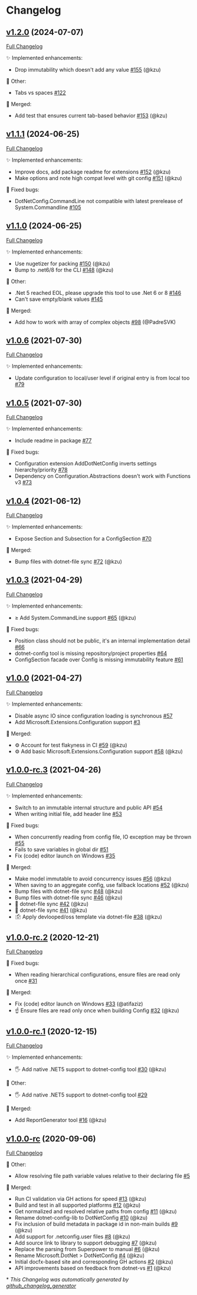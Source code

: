 # Changelog

## [v1.2.0](https://github.com/dotnetconfig/dotnet-config/tree/v1.2.0) (2024-07-07)

[Full Changelog](https://github.com/dotnetconfig/dotnet-config/compare/v1.1.1...v1.2.0)

:sparkles: Implemented enhancements:

- Drop immutability which doesn't add any value [\#155](https://github.com/dotnetconfig/dotnet-config/pull/155) (@kzu)

:hammer: Other:

- Tabs vs spaces [\#122](https://github.com/dotnetconfig/dotnet-config/issues/122)

:twisted_rightwards_arrows: Merged:

- Add test that ensures current tab-based behavior [\#153](https://github.com/dotnetconfig/dotnet-config/pull/153) (@kzu)

## [v1.1.1](https://github.com/dotnetconfig/dotnet-config/tree/v1.1.1) (2024-06-25)

[Full Changelog](https://github.com/dotnetconfig/dotnet-config/compare/v1.1.0...v1.1.1)

:sparkles: Implemented enhancements:

- Improve docs, add package readme for extensions [\#152](https://github.com/dotnetconfig/dotnet-config/pull/152) (@kzu)
- Make options and note high compat level with git config [\#151](https://github.com/dotnetconfig/dotnet-config/pull/151) (@kzu)

:bug: Fixed bugs:

- DotNetConfig.CommandLine not compatible with latest prerelease of System.Commandline [\#105](https://github.com/dotnetconfig/dotnet-config/issues/105)

## [v1.1.0](https://github.com/dotnetconfig/dotnet-config/tree/v1.1.0) (2024-06-25)

[Full Changelog](https://github.com/dotnetconfig/dotnet-config/compare/v1.0.6...v1.1.0)

:sparkles: Implemented enhancements:

- Use nugetizer for packing [\#150](https://github.com/dotnetconfig/dotnet-config/pull/150) (@kzu)
- Bump to .net6/8 for the CLI [\#148](https://github.com/dotnetconfig/dotnet-config/pull/148) (@kzu)

:hammer: Other:

- .Net 5 reached EOL, please upgrade this tool to use .Net 6 or 8 [\#146](https://github.com/dotnetconfig/dotnet-config/issues/146)
- Can't save empty/blank values [\#145](https://github.com/dotnetconfig/dotnet-config/issues/145)

:twisted_rightwards_arrows: Merged:

- Add how to work with array of complex objects [\#98](https://github.com/dotnetconfig/dotnet-config/pull/98) (@PadreSVK)

## [v1.0.6](https://github.com/dotnetconfig/dotnet-config/tree/v1.0.6) (2021-07-30)

[Full Changelog](https://github.com/dotnetconfig/dotnet-config/compare/v1.0.5...v1.0.6)

:sparkles: Implemented enhancements:

- Update configuration to local/user level if original entry is from local too [\#79](https://github.com/dotnetconfig/dotnet-config/issues/79)

## [v1.0.5](https://github.com/dotnetconfig/dotnet-config/tree/v1.0.5) (2021-07-30)

[Full Changelog](https://github.com/dotnetconfig/dotnet-config/compare/v1.0.4...v1.0.5)

:sparkles: Implemented enhancements:

- Include readme in package [\#77](https://github.com/dotnetconfig/dotnet-config/issues/77)

:bug: Fixed bugs:

- Configuration extension AddDotNetConfig inverts settings hierarchy/priority [\#78](https://github.com/dotnetconfig/dotnet-config/issues/78)
- Dependency on Configuration.Abstractions doesn't work with Functions v3 [\#73](https://github.com/dotnetconfig/dotnet-config/issues/73)

## [v1.0.4](https://github.com/dotnetconfig/dotnet-config/tree/v1.0.4) (2021-06-12)

[Full Changelog](https://github.com/dotnetconfig/dotnet-config/compare/v1.0.3...v1.0.4)

:sparkles: Implemented enhancements:

- Expose Section and Subsection for a ConfigSection [\#70](https://github.com/dotnetconfig/dotnet-config/issues/70)

:twisted_rightwards_arrows: Merged:

- Bump files with dotnet-file sync [\#72](https://github.com/dotnetconfig/dotnet-config/pull/72) (@kzu)

## [v1.0.3](https://github.com/dotnetconfig/dotnet-config/tree/v1.0.3) (2021-04-29)

[Full Changelog](https://github.com/dotnetconfig/dotnet-config/compare/v1.0.0...v1.0.3)

:sparkles: Implemented enhancements:

- ≥ Add System.CommandLine support [\#65](https://github.com/dotnetconfig/dotnet-config/pull/65) (@kzu)

:bug: Fixed bugs:

- Position class should not be public, it's an internal implementation detail [\#66](https://github.com/dotnetconfig/dotnet-config/issues/66)
- dotnet-config tool is missing repository/project properties [\#64](https://github.com/dotnetconfig/dotnet-config/issues/64)
- ConfigSection facade over Config is missing immutability feature [\#61](https://github.com/dotnetconfig/dotnet-config/issues/61)

## [v1.0.0](https://github.com/dotnetconfig/dotnet-config/tree/v1.0.0) (2021-04-27)

[Full Changelog](https://github.com/dotnetconfig/dotnet-config/compare/v1.0.0-rc.3...v1.0.0)

:sparkles: Implemented enhancements:

- Disable async IO since configuration loading is synchronous [\#57](https://github.com/dotnetconfig/dotnet-config/issues/57)
- Add Microsoft.Extensions.Configuration support [\#3](https://github.com/dotnetconfig/dotnet-config/issues/3)

:twisted_rightwards_arrows: Merged:

- ⚙ Account for test flakyness in CI [\#59](https://github.com/dotnetconfig/dotnet-config/pull/59) (@kzu)
- ⚙ Add basic Microsoft.Extensions.Configuration support [\#58](https://github.com/dotnetconfig/dotnet-config/pull/58) (@kzu)

## [v1.0.0-rc.3](https://github.com/dotnetconfig/dotnet-config/tree/v1.0.0-rc.3) (2021-04-26)

[Full Changelog](https://github.com/dotnetconfig/dotnet-config/compare/v1.0.0-rc.2...v1.0.0-rc.3)

:sparkles: Implemented enhancements:

- Switch to an immutable internal structure and public API [\#54](https://github.com/dotnetconfig/dotnet-config/issues/54)
- When writing initial file, add header line [\#53](https://github.com/dotnetconfig/dotnet-config/issues/53)

:bug: Fixed bugs:

- When concurrently reading from config file, IO exception may be thrown [\#55](https://github.com/dotnetconfig/dotnet-config/issues/55)
- Fails to save variables in global dir [\#51](https://github.com/dotnetconfig/dotnet-config/issues/51)
- Fix \(code\) editor launch on Windows [\#35](https://github.com/dotnetconfig/dotnet-config/issues/35)

:twisted_rightwards_arrows: Merged:

- Make model immutable to avoid concurrency issues [\#56](https://github.com/dotnetconfig/dotnet-config/pull/56) (@kzu)
- When saving to an aggregate config, use fallback locations [\#52](https://github.com/dotnetconfig/dotnet-config/pull/52) (@kzu)
- Bump files with dotnet-file sync [\#48](https://github.com/dotnetconfig/dotnet-config/pull/48) (@kzu)
- Bump files with dotnet-file sync [\#46](https://github.com/dotnetconfig/dotnet-config/pull/46) (@kzu)
- 🔄 dotnet-file sync [\#42](https://github.com/dotnetconfig/dotnet-config/pull/42) (@kzu)
- 🔄 dotnet-file sync [\#41](https://github.com/dotnetconfig/dotnet-config/pull/41) (@kzu)
- 🖆 Apply devlooped/oss template via dotnet-file [\#38](https://github.com/dotnetconfig/dotnet-config/pull/38) (@kzu)

## [v1.0.0-rc.2](https://github.com/dotnetconfig/dotnet-config/tree/v1.0.0-rc.2) (2020-12-21)

[Full Changelog](https://github.com/dotnetconfig/dotnet-config/compare/v1.0.0-rc.1...v1.0.0-rc.2)

:bug: Fixed bugs:

- When reading hierarchical configurations, ensure files are read only once [\#31](https://github.com/dotnetconfig/dotnet-config/issues/31)

:twisted_rightwards_arrows: Merged:

- Fix \(code\) editor launch on Windows [\#33](https://github.com/dotnetconfig/dotnet-config/pull/33) (@atifaziz)
- ☝ Ensure files are read only once when building Config [\#32](https://github.com/dotnetconfig/dotnet-config/pull/32) (@kzu)

## [v1.0.0-rc.1](https://github.com/dotnetconfig/dotnet-config/tree/v1.0.0-rc.1) (2020-12-15)

[Full Changelog](https://github.com/dotnetconfig/dotnet-config/compare/v1.0.0-rc...v1.0.0-rc.1)

:sparkles: Implemented enhancements:

- 🖐 Add native .NET5 support to dotnet-config tool [\#30](https://github.com/dotnetconfig/dotnet-config/pull/30) (@kzu)

:hammer: Other:

- 🖐 Add native .NET5 support to dotnet-config tool [\#29](https://github.com/dotnetconfig/dotnet-config/issues/29)

:twisted_rightwards_arrows: Merged:

- Add ReportGenerator tool [\#16](https://github.com/dotnetconfig/dotnet-config/pull/16) (@kzu)

## [v1.0.0-rc](https://github.com/dotnetconfig/dotnet-config/tree/v1.0.0-rc) (2020-09-06)

[Full Changelog](https://github.com/dotnetconfig/dotnet-config/compare/392c1087a84a2cb49a280b30d638213fa6b36c7d...v1.0.0-rc)

:hammer: Other:

- Allow resolving file path variable values relative to their declaring file [\#5](https://github.com/dotnetconfig/dotnet-config/issues/5)

:twisted_rightwards_arrows: Merged:

- Run CI validation via GH actions for speed [\#13](https://github.com/dotnetconfig/dotnet-config/pull/13) (@kzu)
- Build and test in all supported platforms [\#12](https://github.com/dotnetconfig/dotnet-config/pull/12) (@kzu)
- Get normalized and resolved relative paths from config [\#11](https://github.com/dotnetconfig/dotnet-config/pull/11) (@kzu)
- Rename dotnet-config-lib to DotNetConfig [\#10](https://github.com/dotnetconfig/dotnet-config/pull/10) (@kzu)
- Fix inclusion of build metadata in package id in non-main builds [\#9](https://github.com/dotnetconfig/dotnet-config/pull/9) (@kzu)
- Add support for .netconfig.user files [\#8](https://github.com/dotnetconfig/dotnet-config/pull/8) (@kzu)
- Add source link to library to support debugging [\#7](https://github.com/dotnetconfig/dotnet-config/pull/7) (@kzu)
- Replace the parsing from Superpower to manual [\#6](https://github.com/dotnetconfig/dotnet-config/pull/6) (@kzu)
- Rename Microsoft.DotNet \> DotNetConfig [\#4](https://github.com/dotnetconfig/dotnet-config/pull/4) (@kzu)
- Initial docfx-based site and corresponding GH actions [\#2](https://github.com/dotnetconfig/dotnet-config/pull/2) (@kzu)
- API improvements based on feedback from dotnet-vs [\#1](https://github.com/dotnetconfig/dotnet-config/pull/1) (@kzu)



\* *This Changelog was automatically generated by [github_changelog_generator](https://github.com/github-changelog-generator/github-changelog-generator)*
